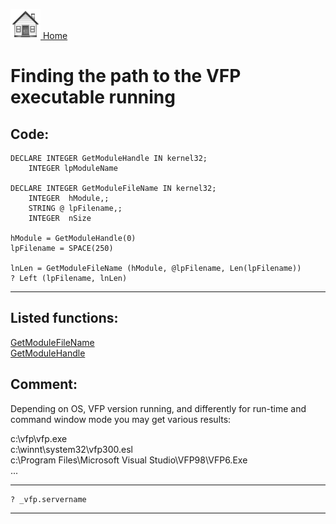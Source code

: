 [<img src="../images/home.png"> Home ](https://github.com/VFPX/Win32API)  

# Finding the path to the VFP executable running

## Code:
```foxpro  
DECLARE INTEGER GetModuleHandle IN kernel32;
	INTEGER lpModuleName

DECLARE INTEGER GetModuleFileName IN kernel32;
	INTEGER  hModule,;
	STRING @ lpFilename,;
	INTEGER  nSize

hModule = GetModuleHandle(0)
lpFilename = SPACE(250)

lnLen = GetModuleFileName (hModule, @lpFilename, Len(lpFilename))
? Left (lpFilename, lnLen)  
```  
***  


## Listed functions:
[GetModuleFileName](../libraries/kernel32/GetModuleFileName.md)  
[GetModuleHandle](../libraries/kernel32/GetModuleHandle.md)  

## Comment:
Depending on OS, VFP version running, and differently for run-time and command window mode you may get various results:  
  
c:\vfp\vfp.exe  
c:\winnt\system32\vfp300.esl  
c:\Program Files\Microsoft Visual Studio\VFP98\VFP6.Exe  
...  
  
***  
```foxpro
? _vfp.servername
```
  
  
  
  
***  

